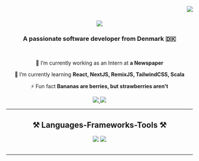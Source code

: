 <img align="right" src="https://visitor-badge.laobi.icu/badge?page_id=Jacobgh00.jacobgh00" />

<h1 align="center">
    <img src="https://readme-typing-svg.herokuapp.com/?font=Righteous&size=35&center=true&vCenter=true&width=500&height=70&duration=4000&lines=Hi+There!+👋;+I'm+Jacob+Hauerberg!;" />
</h1>

<h3 align="center">A passionate software developer from Denmark 🇩🇰</h3>

<br/>

<div align="center">
 
 🔭 I’m currently working as an Intern at **a Newspaper**
 
 🌱 I’m currently learning **React, NextJS, RemixJS, TailwindCSS, Scala**

⚡ Fun fact **Bananas are berries, but strawberries aren't**

 </div>

<div align="center"> 
  <a href="mailto:jacobgh00@gmail.com">
    <img src="https://img.shields.io/badge/Gmail-333333?style=for-the-badge&logo=gmail&logoColor=red" />
  </a>
  <a href="https://jacob-hauerberg-portfolio.vercel.app" target="_blank">
     <img src="https://img.shields.io/badge/Portfolio-FF5722?style=for-the-badge&logo=todoist&logoColor=white" target="_blank" /> <!-- sqlite, safari, google-chrome are other good icon options -->
  </a>
</div>

<hr/>

<h2 align="center">⚒️ Languages-Frameworks-Tools ⚒️</h2>
<div align="center">
    <img src="https://skillicons.dev/icons?i=react,mui,html,css,vscode,github,tailwind,git" />
    <img src="https://skillicons.dev/icons?i=nodejs,javascript,typescript,express,firebase,mongodb,java,nextjs,mysql" /><br>
</div>

<br/>
<hr/>
